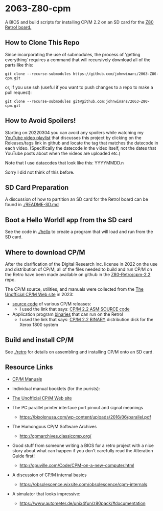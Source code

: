 # 2063-Z80-cpm

A BIOS and build scripts for installing CP/M 2.2 on an SD card for the [Z80 Retro! board.
](https://github.com/johnwinans/2063-Z80)

## How to Clone This Repo

Since incorporating the use of submodules, the process of 'getting everything' requires a command that will recursively download all of the parts like this:

	git clone --recurse-submodules https://github.com/johnwinans/2063-Z80-cpm.git

or, if you use ssh (useful if you want to push changes to a repo to make a pull request):

	git clone --recurse-submodules git@github.com:johnwinans/2063-Z80-cpm.git


## How to Avoid Spoilers!

Starting on 20220304 you can avoid any spoilers while watching my 
[YouTube video playlist](https://www.youtube.com/playlist?list=PL3by7evD3F51Cf9QnsAEdgSQ4cz7HQZX5) that discusses this project by clicking on the 
Releases/tags link in github and locate the tag that matches the datecode
in each video. (Specifically the datecode *in* the video itself, not the
dates that YouTube posts about when the videos are uploaded etc.)

Note that I use datacodes that look like this: YYYYMMDD.n 

Sorry I did not think of this before.

## SD Card Preparation

A discussion of how to partition an SD card for the Retro! board can be found in [./README-SD.md](./README-SD.md)

## Boot a Hello World! app from the SD card

See the code in [./hello](./hello) to create a program that will load and run from the SD card.

## Where to download CP/M 

After the clarification of the Digital Research Inc. license in 2022 on the use and distribution of CP/M, all of the files needed to build and run CP/M on the Retro have been made available on github in the [Z80-Retro/cpm-2.2](https://github.com/Z80-Retro/cpm-2.2) repo.

The CP/M source, utilities, and manuals were collected from the [The Unofficial CP/M Web site](http://www.cpm.z80.de/) in 2023:
- [source code](http://www.cpm.z80.de/source.html) of various CP/M releases:
  - I used the link that says: [CP/M 2,2 ASM SOURCE code](http://www.cpm.z80.de/download/cpm2-asm.zip)
- Application program [binaries](http://www.cpm.z80.de/binary.html) that can run on the Retro!
  - I used the link that says: [CP/M 2.2 BINARY](http://www.cpm.z80.de/download/cpm22-b.zip) distribution disk for the Xerox 1800 system


## Build and install CP/M

See [./retro](./retro) for details on assembling and installing CP/M onto an SD card.

## Resource Links

- [CP/M Manuals](https://github.com/Z80-Retro/manuals)
- Individual manual booklets (for the purists):

- [The Unofficial CP/M Web site](http://www.cpm.z80.de/index.html)
- The PC parallel printer interface port pinout and signal meanings
  - https://bixolonusa.com/wp-content/uploads/2016/06/parallel.pdf
- The Humongous CP/M Software Archives
  - http://cpmarchives.classiccmp.org/
- Good stuff from someone writing a BIOS for a retro project with a nice story about what can happen if you don't carefully read the Alteration Guide first!
  - http://cpuville.com/Code/CPM-on-a-new-computer.html
- A discussion of CP/M internal basics
  - https://obsolescence.wixsite.com/obsolescence/cpm-internals
- A simulator that looks impressive:
  - https://www.autometer.de/unix4fun/z80pack/#documentation

